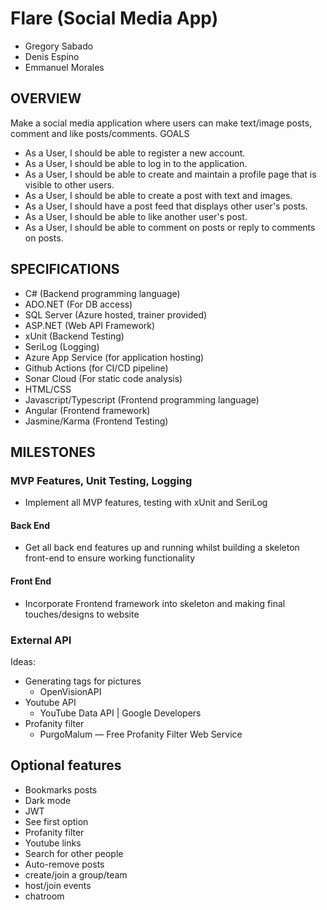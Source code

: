 # Flare (Social Media App)

- Gregory Sabado
- Denis Espino
- Emmanuel Morales

## OVERVIEW

Make a social media application where users can make text/image posts, comment and like posts/comments.
GOALS

- As a User, I should be able to register a new account.
- As a User, I should be able to log in to the application.
- As a User, I should be able to create and maintain a profile page that is visible to other users.
- As a User, I should be able to create a post with text and images.
- As a User, I should have a post feed that displays other user's posts.
- As a User, I should be able to like another user's post.
- As a User, I should be able to comment on posts or reply to comments on posts.

## SPECIFICATIONS

- C# (Backend programming language)
- ADO.NET (For DB access)
- SQL Server (Azure hosted, trainer provided)
- ASP.NET (Web API Framework)
- xUnit (Backend Testing)
- SeriLog (Logging)
- Azure App Service (for application hosting)
- Github Actions (for CI/CD pipeline)
- Sonar Cloud (For static code analysis)
- HTML/CSS
- Javascript/Typescript (Frontend programming language)
- Angular (Frontend framework)
- Jasmine/Karma (Frontend Testing)

## MILESTONES

### MVP Features, Unit Testing, Logging

- Implement all MVP features, testing with xUnit and SeriLog

#### Back End

- Get all back end features up and running whilst building a skeleton front-end to ensure working functionality

#### Front End

- Incorporate Frontend framework into skeleton and making final touches/designs to website

### External API

Ideas:

- Generating tags for pictures
  - OpenVisionAPI
- Youtube API
  - YouTube Data API | Google Developers
- Profanity filter
  - PurgoMalum — Free Profanity Filter Web Service

## Optional features

- Bookmarks posts
- Dark mode
- JWT
- See first option
- Profanity filter
- Youtube links
- Search for other people
- Auto-remove posts
- create/join a group/team
- host/join events
- chatroom

